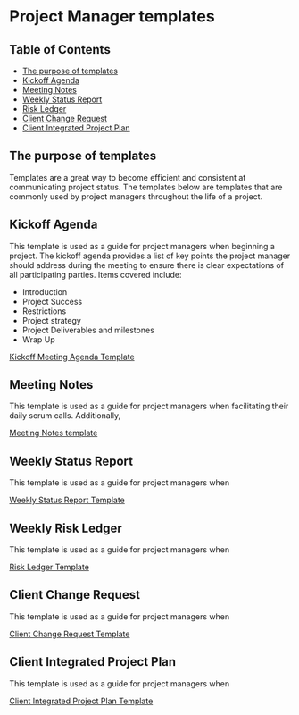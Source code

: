 # Project Manager templates

## Table of Contents

- [The purpose of templates](#template-purpose)
- [Kickoff Agenda](#kickoff-agenda)
- [Meeting Notes](#meeting-notes)
- [Weekly Status Report](#weekly-status-report)
- [Risk Ledger](#risk-ledger)
- [Client Change Request](#change-request)
- [Client Integrated Project Plan](#client-IPP)

## <a name="template-purpose"></a>The purpose of templates
Templates are a great way to become efficient and consistent at communicating project status. The templates below are templates that are commonly used by project managers throughout the life of a project.

## <a name="kickoff-agenda"></a>Kickoff Agenda
This template is used as a guide for project managers when beginning a project.
The kickoff agenda provides a list of key points the project manager should address during the
meeting to ensure there is clear expectations of all participating parties. Items covered include:
- Introduction
- Project Success
- Restrictions
- Project strategy
- Project Deliverables and milestones
- Wrap Up

[Kickoff Meeting Agenda Template](https://docs.google.com/a/civicactions.net/document/d/1pmOruj_1PeSfmJtxzvjDy7KxTTJi0VS8D62WUrWjeSM/edit?usp=sharing)


## <a name="meeting-notes"></a>Meeting Notes
This template is used as a guide for project managers when facilitating their daily scrum calls. Additionally,

[Meeting Notes template](https://docs.google.com/a/civicactions.net/document/d/17tl3lPu-3Uo6_YCEtb6AH9HsaILLS1UTmoUFIuXoqDc/edit?usp=sharing)


## <a name="weekly-status-report"></a>Weekly Status Report
This template is used as a guide for project managers when

[Weekly Status Report Template](https://docs.google.com/a/civicactions.net/document/d/1ZFOjwys-jz8WCrqzBatCYB5_4e9v3W1kBR5yFo8NJgc/edit?usp=sharing)


## <a name="risk-ledger"></a>Weekly Risk Ledger
This template is used as a guide for project managers when

[Risk Ledger Template](https://docs.google.com/a/civicactions.net/document/d/1qu5Os-hVrEtdfsIhuXi5F8ugpfOkAFiumW5R2wBMID0/edit?usp=sharing)


## <a name="change-request"></a>Client Change Request
This template is used as a guide for project managers when

[Client Change Request Template](https://docs.google.com/a/civicactions.net/document/d/1575TtYmZEu0vpsKlAXwXTFYc1HPhb0L5_ACiG1DL1jU/edit?usp=sharing)


## <a name="client-IPP"></a>Client Integrated Project Plan
This template is used as a guide for project managers when

[Client Integrated Project Plan Template](https://docs.google.com/a/civicactions.net/document/d/1cqh2-QpfvZYQDt9IHbA-vEqY9hrjoiJ1Nb-xdbQ6loU/edit?usp=sharing)
